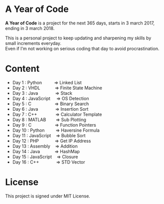 # A Year of Code

**A Year of Code** is a project for the next 365 days, starts in 3 march 2017, ending in 3 march 2018.

This is a personal project to keep updating and sharpening my skills by small increments everyday. <br/>
Even if I'm not working on serious coding that day to avoid procrastination.

# Content

- Day 1  : Python&nbsp;&nbsp;&nbsp;&nbsp;&nbsp;&nbsp;&nbsp;&nbsp;&nbsp;&nbsp;=>  Linked List 
- Day 2  : VHDL&nbsp;&nbsp;&nbsp;&nbsp;&nbsp;&nbsp;&nbsp;&nbsp;&nbsp;&nbsp;&nbsp;&nbsp;=>  Finite State Machine 
- Day 3  : Java&nbsp;&nbsp;&nbsp;&nbsp;&nbsp;&nbsp;&nbsp;&nbsp;&nbsp;&nbsp;&nbsp;&nbsp;&nbsp;&nbsp;=>  Stack 
- Day 4  : JavaScript&nbsp;&nbsp;&nbsp;&nbsp;&nbsp;=>  OS Detection
- Day 5  : C&nbsp;&nbsp;&nbsp;&nbsp;&nbsp;&nbsp;&nbsp;&nbsp;&nbsp;&nbsp;&nbsp;&nbsp;&nbsp;&nbsp;&nbsp;&nbsp;&nbsp;&nbsp;&nbsp;=> Binary Search
- Day 6  : Java&nbsp;&nbsp;&nbsp;&nbsp;&nbsp;&nbsp;&nbsp;&nbsp;&nbsp;&nbsp;&nbsp;&nbsp;&nbsp;&nbsp;=>  Insertion Sort
- Day 7  : C++&nbsp;&nbsp;&nbsp;&nbsp;&nbsp;&nbsp;&nbsp;&nbsp;&nbsp;&nbsp;&nbsp;&nbsp;&nbsp;&nbsp;&nbsp;=>  Calculator Template
- Day 8  : MATLAB&nbsp;&nbsp;&nbsp;&nbsp;&nbsp;&nbsp;&nbsp;&nbsp;=>  Sub Plotting
- Day 9  : C&nbsp;&nbsp;&nbsp;&nbsp;&nbsp;&nbsp;&nbsp;&nbsp;&nbsp;&nbsp;&nbsp;&nbsp;&nbsp;&nbsp;&nbsp;&nbsp;&nbsp;&nbsp;&nbsp;=>  Function Pointers 
- Day 10 : Python&nbsp;&nbsp;&nbsp;&nbsp;&nbsp;&nbsp;&nbsp;&nbsp;&nbsp;=>  Haversine Formula 
- Day 11 : JavaScript&nbsp;&nbsp;&nbsp;&nbsp;=>  Bubble Sort
- Day 12 : PHP&nbsp;&nbsp;&nbsp;&nbsp;&nbsp;&nbsp;&nbsp;&nbsp;&nbsp;&nbsp;&nbsp;&nbsp;&nbsp;=>  Get IP Address
- Day 13 : Assembly&nbsp;&nbsp;&nbsp;&nbsp;=>  Addition
- Day 14 : Java&nbsp;&nbsp;&nbsp;&nbsp;&nbsp;&nbsp;&nbsp;&nbsp;&nbsp;&nbsp;&nbsp;&nbsp;=>  HashMap
- Day 15 : JavaScript&nbsp;&nbsp;&nbsp;&nbsp;=>  Closure
- Day 16 : C++&nbsp;&nbsp;&nbsp;&nbsp;&nbsp;&nbsp;&nbsp;&nbsp;&nbsp;&nbsp;&nbsp;&nbsp;&nbsp;&nbsp;=>  STD Vector


# License

This project is signed under MIT License.
